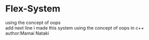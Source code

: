 # Flex-System
using the concept of oops <br>add next line
i made this system using the concept of oops in c++
author:Mamai Nataki

